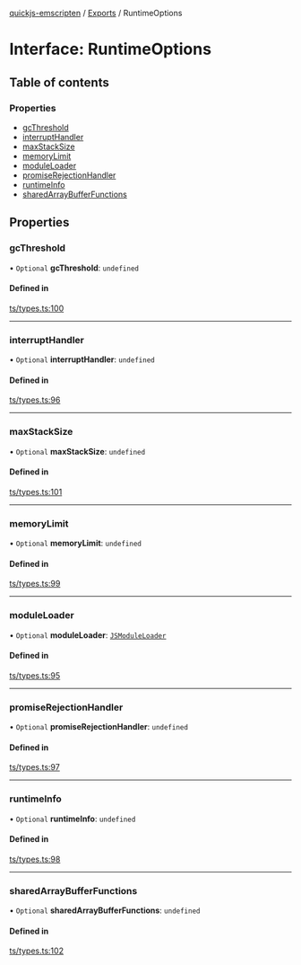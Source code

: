 [quickjs-emscripten](../README.md) / [Exports](../modules.md) / RuntimeOptions

# Interface: RuntimeOptions

## Table of contents

### Properties

- [gcThreshold](RuntimeOptions.md#gcthreshold)
- [interruptHandler](RuntimeOptions.md#interrupthandler)
- [maxStackSize](RuntimeOptions.md#maxstacksize)
- [memoryLimit](RuntimeOptions.md#memorylimit)
- [moduleLoader](RuntimeOptions.md#moduleloader)
- [promiseRejectionHandler](RuntimeOptions.md#promiserejectionhandler)
- [runtimeInfo](RuntimeOptions.md#runtimeinfo)
- [sharedArrayBufferFunctions](RuntimeOptions.md#sharedarraybufferfunctions)

## Properties

### gcThreshold

• `Optional` **gcThreshold**: `undefined`

#### Defined in

[ts/types.ts:100](https://github.com/justjake/quickjs-emscripten/blob/master/ts/types.ts#L100)

___

### interruptHandler

• `Optional` **interruptHandler**: `undefined`

#### Defined in

[ts/types.ts:96](https://github.com/justjake/quickjs-emscripten/blob/master/ts/types.ts#L96)

___

### maxStackSize

• `Optional` **maxStackSize**: `undefined`

#### Defined in

[ts/types.ts:101](https://github.com/justjake/quickjs-emscripten/blob/master/ts/types.ts#L101)

___

### memoryLimit

• `Optional` **memoryLimit**: `undefined`

#### Defined in

[ts/types.ts:99](https://github.com/justjake/quickjs-emscripten/blob/master/ts/types.ts#L99)

___

### moduleLoader

• `Optional` **moduleLoader**: [`JSModuleLoader`](JSModuleLoader.md)

#### Defined in

[ts/types.ts:95](https://github.com/justjake/quickjs-emscripten/blob/master/ts/types.ts#L95)

___

### promiseRejectionHandler

• `Optional` **promiseRejectionHandler**: `undefined`

#### Defined in

[ts/types.ts:97](https://github.com/justjake/quickjs-emscripten/blob/master/ts/types.ts#L97)

___

### runtimeInfo

• `Optional` **runtimeInfo**: `undefined`

#### Defined in

[ts/types.ts:98](https://github.com/justjake/quickjs-emscripten/blob/master/ts/types.ts#L98)

___

### sharedArrayBufferFunctions

• `Optional` **sharedArrayBufferFunctions**: `undefined`

#### Defined in

[ts/types.ts:102](https://github.com/justjake/quickjs-emscripten/blob/master/ts/types.ts#L102)
